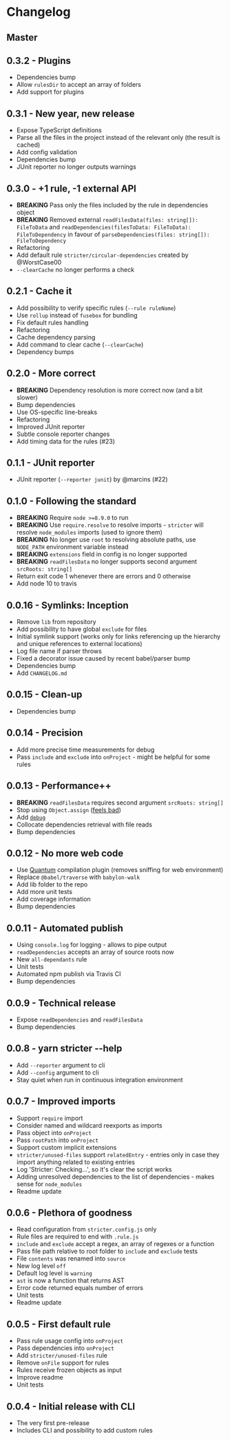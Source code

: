 # Changelog

## Master

## 0.3.2 - Plugins

- Dependencies bump
- Allow `rulesDir` to accept an array of folders
- Add support for plugins

## 0.3.1 - New year, new release

- Expose TypeScript definitions
- Parse all the files in the project instead of the relevant only (the result is cached)
- Add config validation
- Dependencies bump
- JUnit reporter no longer outputs warnings

## 0.3.0 - +1 rule, -1 external API

- **BREAKING** Pass only the files included by the rule in dependencies object
- **BREAKING** Removed external `readFilesData(files: string[]): FileToData` and
`readDependencies(filesToData: FileToData): FileToDependency` in favour of
`parseDependencies(files: string[]): FileToDependency`
- Refactoring
- Add default rule `stricter/circular-dependencies` created by @WorstCase00
- `--clearCache` no longer performs a check

## 0.2.1 - Cache it

- Add possibility to verify specific rules (`--rule ruleName`)
- Use `rollup` instead of `fusebox` for bundling
- Fix default rules handling
- Refactoring
- Cache dependency parsing
- Add command to clear cache (`--clearCache`)
- Dependency bumps

## 0.2.0 - More correct

- **BREAKING** Dependency resolution is more correct now (and a bit slower)
- Bump dependencies
- Use OS-specific line-breaks
- Refactoring
- Improved JUnit reporter
- Subtle console reporter changes
- Add timing data for the rules (#23)

## 0.1.1 - JUnit reporter

- JUnit reporter (`--reporter junit`) by @marcins (#22)

## 0.1.0 - Following the standard

- **BREAKING** Require `node >=8.9.0` to run
- **BREAKING** Use `require.resolve` to resolve imports - `stricter` will resolve `node_modules` imports (used to ignore them)
- **BREAKING** No longer use `root` to resolving absolute paths, use `NODE_PATH` environment variable instead
- **BREAKING** `extensions` field in config is no longer supported
- **BREAKING** `readFilesData` no longer supports second argument `srcRoots: string[]`
- Return exit code 1 whenever there are errors and 0 otherwise
- Add node 10 to travis

## 0.0.16 - Symlinks: Inception

- Remove `lib` from repository
- Add possibility to have global `exclude` for files
- Initial symlink support (works only for links referencing up the hierarchy and unique references to external locations)
- Log file name if parser throws
- Fixed a decorator issue caused by recent babel/parser bump
- Dependencies bump
- Add `CHANGELOG.md`

## 0.0.15 - Clean-up

- Dependencies bump

## 0.0.14 - Precision

- Add more precise time measurements for debug
- Pass `include` and `exclude` into `onProject` - might be helpful for some rules

## 0.0.13 - Performance++

- **BREAKING** `readFilesData` requires second argument `srcRoots: string[]`
- Stop using `Object.assign` ([feels bad](https://jsperf.com/assign-vs-set-value))
- Add [`debug`](https://www.npmjs.com/package/debug)
- Collocate dependencies retrieval with file reads
- Bump dependencies

## 0.0.12 - No more web code

- Use [Quantum](https://fuse-box.org/page/quantum) compilation plugin (removes sniffing for web environment)
- Replace `@babel/traverse` with `babylon-walk`
- Add lib folder to the repo
- Add more unit tests
- Add coverage information
- Bump dependencies

## 0.0.11 - Automated publish

- Using `console.log` for logging - allows to pipe output
- `readDependencies` accepts an array of source roots now
- New `all-dependants` rule
- Unit tests
- Automated npm publish via Travis CI
- Bump dependencies

## 0.0.9 - Technical release

- Expose `readDependencies` and `readFilesData`
- Bump dependencies

## 0.0.8 - yarn stricter --help

- Add `--reporter` argument to cli
- Add `--config` argument to cli
- Stay quiet when run in continuous integration environment

## 0.0.7 - Improved imports

- Support `require` import
- Consider named and wildcard reexports as imports
- Pass object into `onProject`
- Pass `rootPath` into `onProject`
- Support custom implicit extensions
- `stricter/unused-files` support `relatedEntry` - entries only in case they import anything related to existing entries
- Log 'Stricter: Checking...', so it's clear the script works
- Adding unresolved dependencies to the list of dependencies - makes sense for `node_modules`
- Readme update

## 0.0.6 - Plethora of goodness

- Read configuration from `stricter.config.js` only
- Rule files are required to end with `.rule.js` 
- `include` and `exclude` accept a regex, an array of regexes or a function
- Pass file path relative to root folder to `include` and `exclude` tests
- File `contents` was renamed into `source`
- New log level `off`
- Default log level is `warning`
- `ast` is now a function that returns AST
- Error code returned equals number of errors
- Unit tests
- Readme update

## 0.0.5 - First default rule

- Pass rule usage config into `onProject`
- Pass dependencies into `onProject`
- Add `stricter/unused-files` rule
- Remove `onFile` support for rules
- Rules receive frozen objects as input
- Improve readme
- Unit tests

## 0.0.4 - Initial release with CLI

- The very first pre-release
- Includes CLI and possibility to add custom rules